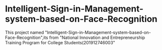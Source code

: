 # Intelligent-Sign-in-Management-system-based-on-Face-Recognition
This project named "Intelligent-Sign-in-Management-system-based-on-Face-Recognition",its from "National Innovation and Entrepreneurship Training Program for College Students(201912746003"
